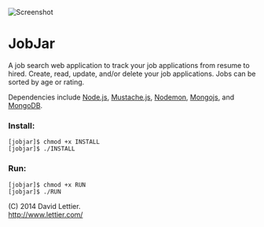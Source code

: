 ![Screenshot](http://raw.github.com/lettier/jobjar/master/screenshot.jpg)

# JobJar
   
A job search web application to track your job applications from resume to hired. Create, read, update, and/or delete your job applications. Jobs can be sorted by age or rating.   

Dependencies include [Node.js](https://github.com/joyent/node), [Mustache.js](https://github.com/janl/mustache.js/), [Nodemon](https://github.com/remy/nodemon), [Mongojs](https://github.com/mafintosh/mongojs), and [MongoDB](https://github.com/mongodb/mongo).  

### Install:

```
[jobjar]$ chmod +x INSTALL
[jobjar]$ ./INSTALL
```

### Run:

```
[jobjar]$ chmod +x RUN
[jobjar]$ ./RUN
```

(C) 2014 David Lettier.  
http://www.lettier.com/